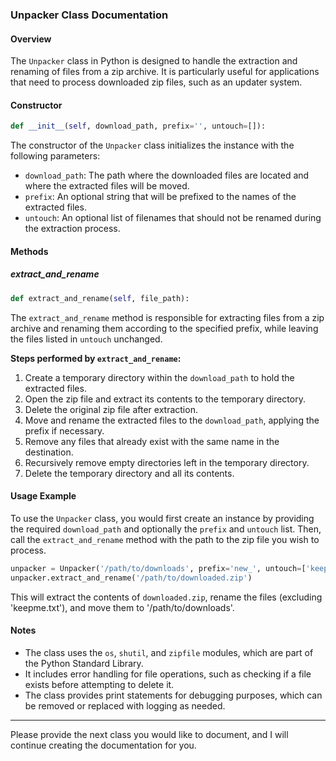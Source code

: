 ### Unpacker Class Documentation

#### Overview
The `Unpacker` class in Python is designed to handle the extraction and renaming of files from a zip archive. It is particularly useful for applications that need to process downloaded zip files, such as an updater system.

#### Constructor
```python
def __init__(self, download_path, prefix='', untouch=[]):
```
The constructor of the `Unpacker` class initializes the instance with the following parameters:
- `download_path`: The path where the downloaded files are located and where the extracted files will be moved.
- `prefix`: An optional string that will be prefixed to the names of the extracted files.
- `untouch`: An optional list of filenames that should not be renamed during the extraction process.

#### Methods
##### extract_and_rename
```python
def extract_and_rename(self, file_path):
```
The `extract_and_rename` method is responsible for extracting files from a zip archive and renaming them according to the specified prefix, while leaving the files listed in `untouch` unchanged.

**Steps performed by `extract_and_rename`:**
1. Create a temporary directory within the `download_path` to hold the extracted files.
2. Open the zip file and extract its contents to the temporary directory.
3. Delete the original zip file after extraction.
4. Move and rename the extracted files to the `download_path`, applying the prefix if necessary.
5. Remove any files that already exist with the same name in the destination.
6. Recursively remove empty directories left in the temporary directory.
7. Delete the temporary directory and all its contents.

#### Usage Example
To use the `Unpacker` class, you would first create an instance by providing the required `download_path` and optionally the `prefix` and `untouch` list. Then, call the `extract_and_rename` method with the path to the zip file you wish to process.

```python
unpacker = Unpacker('/path/to/downloads', prefix='new_', untouch=['keepme.txt'])
unpacker.extract_and_rename('/path/to/downloaded.zip')
```

This will extract the contents of `downloaded.zip`, rename the files (excluding 'keepme.txt'), and move them to '/path/to/downloads'.

#### Notes
- The class uses the `os`, `shutil`, and `zipfile` modules, which are part of the Python Standard Library.
- It includes error handling for file operations, such as checking if a file exists before attempting to delete it.
- The class provides print statements for debugging purposes, which can be removed or replaced with logging as needed.

---

Please provide the next class you would like to document, and I will continue creating the documentation for you.